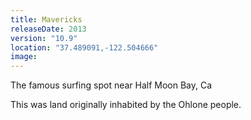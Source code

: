 ```yaml
---
title: Mavericks
releaseDate: 2013
version: "10.9"
location: "37.489091,-122.504666"
image:
---
```

The famous surfing spot near Half Moon Bay, Ca

This was land originally inhabited by the Ohlone people.